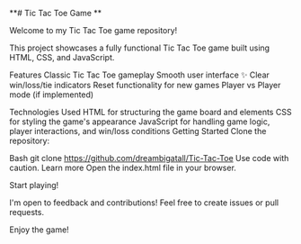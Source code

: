 **# Tic Tac Toe Game **

Welcome to my Tic Tac Toe game repository!

This project showcases a fully functional Tic Tac Toe game built using HTML, CSS, and JavaScript.

Features
Classic Tic Tac Toe gameplay
Smooth user interface ✨
Clear win/loss/tie indicators
Reset functionality for new games
Player vs Player mode (if implemented)

Technologies Used
HTML for structuring the game board and elements
CSS for styling the game's appearance
JavaScript for handling game logic, player interactions, and win/loss conditions
Getting Started
Clone the repository:

Bash
git clone https://github.com/dreambigatall/Tic-Tac-Toe
Use code with caution. Learn more
Open the index.html file in your browser.

Start playing!


I'm open to feedback and contributions! Feel free to create issues or pull requests.

Enjoy the game!
